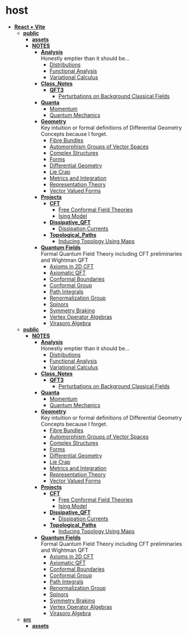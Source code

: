 <!-- generated by markdown-notes-tree -->

# host

<!-- optional markdown-notes-tree directory description starts here -->

<!-- optional markdown-notes-tree directory description ends here -->

- [**React + Vite**](notebook)
    - [**public**](notebook/dist)
        - [**assets**](notebook/dist/assets)
        - [**NOTES**](notebook/dist/NOTES)
            - [**Analysis**](notebook/dist/NOTES/Analysis)  
                Honestly emptier than it should be...
                - [Distributions](notebook/dist/NOTES/Analysis/Distributions.md)
                - [Functional Analysis](notebook/dist/NOTES/Analysis/Functional_Analysis.md)
                - [Variational Calculus](notebook/dist/NOTES/Analysis/Variational_Calculus.md)
            - [**Class_Notes**](notebook/dist/NOTES/Class_Notes)
                - [**QFT3**](notebook/dist/NOTES/Class_Notes/QFT3)
                    - [Perturbations on Background Classical Fields](notebook/dist/NOTES/Class_Notes/QFT3/Anomalies.md)
            - [**Quanta**](notebook/dist/NOTES/Classical_Physics)
                - [Momentum](notebook/dist/NOTES/Classical_Physics/Momentum.md)
                - [Quantum Mechanics](notebook/dist/NOTES/Classical_Physics/Quantum_Entry.md)
            - [**Geometry**](notebook/dist/NOTES/Geometry)  
                Key intuition or formal definitions of Differential Geometry Concepts because I forget.
                - [Fibre Bundles](notebook/dist/NOTES/Geometry/Bundles.md)
                - [Automorphism Groups of Vector Spaces](notebook/dist/NOTES/Geometry/Common_Vector_Space_Groups.md)
                - [Complex Structures](notebook/dist/NOTES/Geometry/Complex_Structures.md)
                - [Forms](notebook/dist/NOTES/Geometry/Forms.md)
                - [Differential Geometry](notebook/dist/NOTES/Geometry/Geometry.md)
                - [Lie Crap](notebook/dist/NOTES/Geometry/Lie_Crap.md)
                - [Metrics and Integration](notebook/dist/NOTES/Geometry/Metrics.md)
                - [Representation Theory](notebook/dist/NOTES/Geometry/Representations.md)
                - [Vector Valued Forms](notebook/dist/NOTES/Geometry/Vector_Valued_Forms.md)
            - [**Projects**](notebook/dist/NOTES/Projects)
                - [**CFT**](notebook/dist/NOTES/Projects/CFT)
                    - [Free Conformal Field Theories](notebook/dist/NOTES/Projects/CFT/Free_Fields.md)
                    - [Ising Model](notebook/dist/NOTES/Projects/CFT/Ising_Model.md)
                - [**Dissipative_QFT**](notebook/dist/NOTES/Projects/Dissipative_QFT)
                    - [Dissipation Currents](notebook/dist/NOTES/Projects/Dissipative_QFT/Dissipation_Currents.md)
                - [**Topological_Paths**](notebook/dist/NOTES/Projects/Topological_Paths)
                    - [Inducing Topology Using Maps](notebook/dist/NOTES/Projects/Topological_Paths/Inducing_Topology.md)
            - [**Quantum Fields**](notebook/dist/NOTES/Quantum_Fields)  
                Formal Quantum Field Theory including CFT preliminaries and Wightman QFT
                - [Axioms in 2D CFT](notebook/dist/NOTES/Quantum_Fields/2D_CFT_Axioms.md)
                - [Axiomatic QFT](notebook/dist/NOTES/Quantum_Fields/Axiomatic_QFT.md)
                - [Conformal Boundaries](notebook/dist/NOTES/Quantum_Fields/Boundaries.md)
                - [Conformal Group](notebook/dist/NOTES/Quantum_Fields/Conformal_Group.md)
                - [Path Integrals](notebook/dist/NOTES/Quantum_Fields/Path_Integrals.md)
                - [Renormalization Group](notebook/dist/NOTES/Quantum_Fields/Renormalization_Group.md)
                - [Spinors](notebook/dist/NOTES/Quantum_Fields/Spinors.md)
                - [Symmetry Braking](notebook/dist/NOTES/Quantum_Fields/Symmetry_Breaking.md)
                - [Vertex Operator Algebras](notebook/dist/NOTES/Quantum_Fields/Vertex_Operator_Algebras.md)
                - [Virasoro Algebra](notebook/dist/NOTES/Quantum_Fields/Virasoro_Algebra.md)
    - [**public**](notebook/public)
        - [**NOTES**](notebook/public/NOTES)
            - [**Analysis**](notebook/public/NOTES/Analysis)  
                Honestly emptier than it should be...
                - [Distributions](notebook/public/NOTES/Analysis/Distributions.md)
                - [Functional Analysis](notebook/public/NOTES/Analysis/Functional_Analysis.md)
                - [Variational Calculus](notebook/public/NOTES/Analysis/Variational_Calculus.md)
            - [**Class_Notes**](notebook/public/NOTES/Class_Notes)
                - [**QFT3**](notebook/public/NOTES/Class_Notes/QFT3)
                    - [Perturbations on Background Classical Fields](notebook/public/NOTES/Class_Notes/QFT3/Anomalies.md)
            - [**Quanta**](notebook/public/NOTES/Classical_Physics)
                - [Momentum](notebook/public/NOTES/Classical_Physics/Momentum.md)
                - [Quantum Mechanics](notebook/public/NOTES/Classical_Physics/Quantum_Entry.md)
            - [**Geometry**](notebook/public/NOTES/Geometry)  
                Key intuition or formal definitions of Differential Geometry Concepts because I forget.
                - [Fibre Bundles](notebook/public/NOTES/Geometry/Bundles.md)
                - [Automorphism Groups of Vector Spaces](notebook/public/NOTES/Geometry/Common_Vector_Space_Groups.md)
                - [Complex Structures](notebook/public/NOTES/Geometry/Complex_Structures.md)
                - [Forms](notebook/public/NOTES/Geometry/Forms.md)
                - [Differential Geometry](notebook/public/NOTES/Geometry/Geometry.md)
                - [Lie Crap](notebook/public/NOTES/Geometry/Lie_Crap.md)
                - [Metrics and Integration](notebook/public/NOTES/Geometry/Metrics.md)
                - [Representation Theory](notebook/public/NOTES/Geometry/Representations.md)
                - [Vector Valued Forms](notebook/public/NOTES/Geometry/Vector_Valued_Forms.md)
            - [**Projects**](notebook/public/NOTES/Projects)
                - [**CFT**](notebook/public/NOTES/Projects/CFT)
                    - [Free Conformal Field Theories](notebook/public/NOTES/Projects/CFT/Free_Fields.md)
                    - [Ising Model](notebook/public/NOTES/Projects/CFT/Ising_Model.md)
                - [**Dissipative_QFT**](notebook/public/NOTES/Projects/Dissipative_QFT)
                    - [Dissipation Currents](notebook/public/NOTES/Projects/Dissipative_QFT/Dissipation_Currents.md)
                - [**Topological_Paths**](notebook/public/NOTES/Projects/Topological_Paths)
                    - [Inducing Topology Using Maps](notebook/public/NOTES/Projects/Topological_Paths/Inducing_Topology.md)
            - [**Quantum Fields**](notebook/public/NOTES/Quantum_Fields)  
                Formal Quantum Field Theory including CFT preliminaries and Wightman QFT
                - [Axioms in 2D CFT](notebook/public/NOTES/Quantum_Fields/2D_CFT_Axioms.md)
                - [Axiomatic QFT](notebook/public/NOTES/Quantum_Fields/Axiomatic_QFT.md)
                - [Conformal Boundaries](notebook/public/NOTES/Quantum_Fields/Boundaries.md)
                - [Conformal Group](notebook/public/NOTES/Quantum_Fields/Conformal_Group.md)
                - [Path Integrals](notebook/public/NOTES/Quantum_Fields/Path_Integrals.md)
                - [Renormalization Group](notebook/public/NOTES/Quantum_Fields/Renormalization_Group.md)
                - [Spinors](notebook/public/NOTES/Quantum_Fields/Spinors.md)
                - [Symmetry Braking](notebook/public/NOTES/Quantum_Fields/Symmetry_Breaking.md)
                - [Vertex Operator Algebras](notebook/public/NOTES/Quantum_Fields/Vertex_Operator_Algebras.md)
                - [Virasoro Algebra](notebook/public/NOTES/Quantum_Fields/Virasoro_Algebra.md)
    - [**src**](notebook/src)
        - [**assets**](notebook/src/assets)
